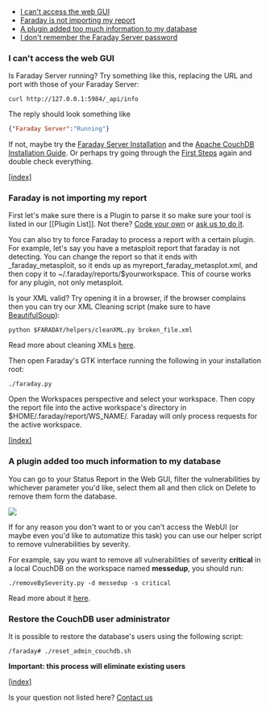 <a name="index"></a>
* [I can't access the web GUI](#cant-access-web)
* [Faraday is not importing my report](#import)
* [A plugin added too much information to my database](#remove-by-severity)
* [I don't remember the Faraday Server password](#recover-password)

<a name="cant-access-web"></a>
### I can't access the web GUI

Is Faraday Server running? Try something like this, replacing the URL and port
with those of your Faraday Server:

```
curl http://127.0.0.1:5984/_api/info
```

The reply should look something like

```json
{"Faraday Server":"Running"}
```

If not, maybe try the [Faraday Server Installation](https://github.com/infobyte/faraday/wiki/Installation-Server) and the [Apache CouchDB Installation Guide](https://wiki.apache.org/couchdb/Installation). Or perhaps try going through the [First Steps](https://github.com/infobyte/faraday/wiki/First-Steps) again and double check everything.

[ [index] ](#index)

<a name="import"></a>
### Faraday is not importing my report
First let's make sure there is a Plugin to parse it so make sure your tool is listed in our [[Plugin List]]. Not there? [Code your own](https://github.com/infobyte/faraday/wiki/Basic-plugin-development) or [ask us to do it](https://github.com/infobyte/faraday/issues).

You can also try to force Faraday to process a report with a certain plugin. For example, let's say you have a metasploit report that faraday is not detecting. You can change the report so that it ends with \_faraday\_metasploit, so it ends up as myreport_faraday_metasplot.xml, and then copy it to ~/.faraday/reports/$yourworkspace. This of course works for any plugin, not only metasploit. 

Is your XML valid? Try opening it in a browser, if the browser complains then you can try our XML Cleaning script (make sure to have [BeautifulSoup](http://www.crummy.com/software/BeautifulSoup/bs4/doc/)):

```
python $FARADAY/helpers/cleanXML.py broken_file.xml
```

Read more about cleaning XMLs [here](https://github.com/infobyte/faraday/wiki/Helpers#cleanXML).

Then open Faraday's GTK interface running the following in your installation root:

```
./faraday.py
```

Open the Workspaces perspective and select your workspace. Then copy the report file into the active workspace's directory in $HOME/.faraday/report/WS_NAME/. Faraday will only process requests for the active workspace.

[ [index] ](#index)

<a name="remove-by-severity"></a>
### A plugin added too much information to my database

You can go to your Status Report in the Web GUI, filter the vulnerabilities by whichever parameter you'd like, select them all and then click on Delete to remove them form the database.

![](https://raw.github.com/wiki/infobyte/faraday/images/faraday_statusreport_delete_vulns.png)

If for any reason you don't want to or you can't access the WebUI (or maybe even you'd like to automatize this task) you can use our helper script to remove vulnerabilities by severity.

For example, say you want to remove all vulnerabilities of severity **critical** in a local CouchDB on the workspace named **messedup**, you should run:

```./removeBySeverity.py -d messedup -s critical```

Read more about it [here](https://github.com/infobyte/faraday/wiki/helpers#removeBySeverity).

<a name="recover-password"></a>
### Restore the CouchDB user administrator
It is possible to restore the database's users using the following script:

`/faraday# ./reset_admin_couchdb.sh`

**Important: this process will eliminate existing users**

[ [index] ](#index)

Is your question not listed here? [Contact us](https://github.com/infobyte/faraday/issues)
